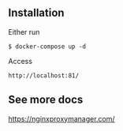 Installation
------------

Either run

```
$ docker-compose up -d
```

Access

```
http://localhost:81/
```

See more docs
------------

https://nginxproxymanager.com/